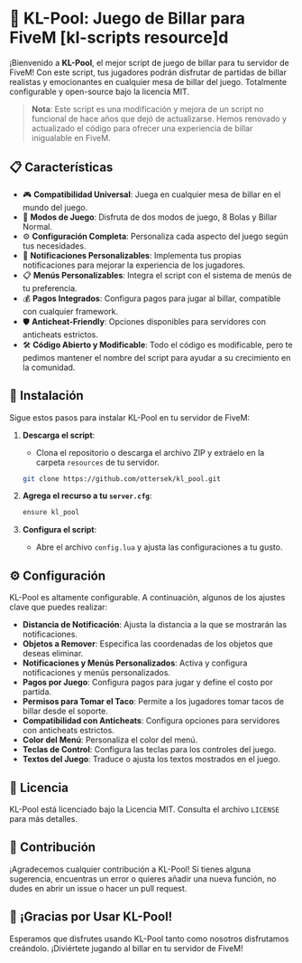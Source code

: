 # 🎱 KL-Pool: Juego de Billar para FiveM [kl-scripts resource]d

¡Bienvenido a **KL-Pool**, el mejor script de juego de billar para tu servidor de FiveM! Con este script, tus jugadores podrán disfrutar de partidas de billar realistas y emocionantes en cualquier mesa de billar del juego. Totalmente configurable y open-source bajo la licencia MIT.

> **Nota**: Este script es una modificación y mejora de un script no funcional de hace años que dejó de actualizarse. Hemos renovado y actualizado el código para ofrecer una experiencia de billar inigualable en FiveM.

## 📋 Características
- 🎮 **Compatibilidad Universal**: Juega en cualquier mesa de billar en el mundo del juego.
- 🎱 **Modos de Juego**: Disfruta de dos modos de juego, 8 Bolas y Billar Normal.
- ⚙️ **Configuración Completa**: Personaliza cada aspecto del juego según tus necesidades.
- 🔔 **Notificaciones Personalizables**: Implementa tus propias notificaciones para mejorar la experiencia de los jugadores.
- 📋 **Menús Personalizables**: Integra el script con el sistema de menús de tu preferencia.
- 💰 **Pagos Integrados**: Configura pagos para jugar al billar, compatible con cualquier framework.
- 🛡️ **Anticheat-Friendly**: Opciones disponibles para servidores con anticheats estrictos.
- 🛠️ **Código Abierto y Modificable**: Todo el código es modificable, pero te pedimos mantener el nombre del script para ayudar a su crecimiento en la comunidad.

## 🚀 Instalación
Sigue estos pasos para instalar KL-Pool en tu servidor de FiveM:

1. **Descarga el script**:
   - Clona el repositorio o descarga el archivo ZIP y extráelo en la carpeta `resources` de tu servidor.
   ```bash
   git clone https://github.com/ottersek/kl_pool.git
   ```

2. **Agrega el recurso a tu `server.cfg`**:
   ```bash
   ensure kl_pool
   ```

3. **Configura el script**:
   - Abre el archivo `config.lua` y ajusta las configuraciones a tu gusto.

## ⚙️ Configuración
KL-Pool es altamente configurable. A continuación, algunos de los ajustes clave que puedes realizar:

- **Distancia de Notificación**: Ajusta la distancia a la que se mostrarán las notificaciones.
- **Objetos a Remover**: Especifica las coordenadas de los objetos que deseas eliminar.
- **Notificaciones y Menús Personalizados**: Activa y configura notificaciones y menús personalizados.
- **Pagos por Juego**: Configura pagos para jugar y define el costo por partida.
- **Permisos para Tomar el Taco**: Permite a los jugadores tomar tacos de billar desde el soporte.
- **Compatibilidad con Anticheats**: Configura opciones para servidores con anticheats estrictos.
- **Color del Menú**: Personaliza el color del menú.
- **Teclas de Control**: Configura las teclas para los controles del juego.
- **Textos del Juego**: Traduce o ajusta los textos mostrados en el juego.

## 📜 Licencia
KL-Pool está licenciado bajo la Licencia MIT. Consulta el archivo `LICENSE` para más detalles.

## 🙏 Contribución
¡Agradecemos cualquier contribución a KL-Pool! Si tienes alguna sugerencia, encuentras un error o quieres añadir una nueva función, no dudes en abrir un issue o hacer un pull request.

## 🎉 ¡Gracias por Usar KL-Pool!
Esperamos que disfrutes usando KL-Pool tanto como nosotros disfrutamos creándolo. ¡Diviértete jugando al billar en tu servidor de FiveM!
